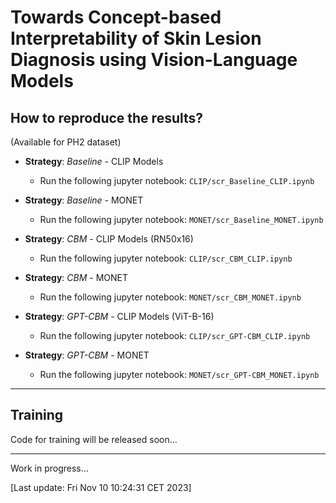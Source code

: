 # Towards Concept-based Interpretability of Skin Lesion Diagnosis using Vision-Language Models

## How to reproduce the results?

(Available for PH2 dataset)

- **Strategy**: *Baseline* - CLIP Models
    - Run the following jupyter notebook: `CLIP/scr_Baseline_CLIP.ipynb`

- **Strategy**: *Baseline* - MONET
    - Run the following jupyter notebook: `MONET/scr_Baseline_MONET.ipynb`

- **Strategy**: *CBM* - CLIP Models (RN50x16)
    - Run the following jupyter notebook: `CLIP/scr_CBM_CLIP.ipynb`

- **Strategy**: *CBM* - MONET
    - Run the following jupyter notebook: `MONET/scr_CBM_MONET.ipynb`

- **Strategy**: *GPT-CBM* - CLIP Models (ViT-B-16)
    - Run the following jupyter notebook: `CLIP/scr_GPT-CBM_CLIP.ipynb`

- **Strategy**: *GPT-CBM* - MONET
    - Run the following jupyter notebook: `MONET/scr_GPT-CBM_MONET.ipynb`

---


## Training

Code for training will be released soon...

---
Work in progress...

[Last update: Fri Nov 10 10:24:31 CET 2023]
